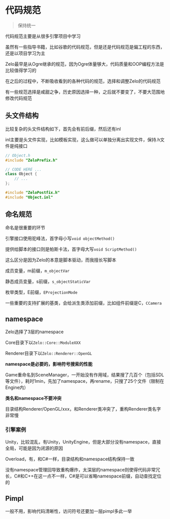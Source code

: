 # 代码规范

> 保持统一

代码规范主要是从很多引擎项目中学习

虽然有一些指导书籍，比如谷歌的代码规范，但是还是代码规范是偏工程的东西，还是以项目学习为主

Zelo最早是从Ogre继承的规范，因为Ogre体量够大，代码质量和OOP编程方法是比较值得学习的

在之后的过程中，不断吸收看到的各种代码的规范，选择和调整Zelo的代码规范

有一些规范选择是咸甜之争，历史原因选择一种，之后就不要变了，不要大范围地修改代码规范

## 头文件结构

比较复杂的头文件结构如下，首先会有前后缀，然后还有inl

inl主要是头文件实现，比如模板实现，这么做可以单独分离出实现文件，保持.h文件是纯接口

```cpp
// Object.h
#include "ZeloPrefix.h"

// CODE HERE ...
class Object {
    // ...
};

#include "ZeloPostfix.h"
#include "Object.inl"
```

## 命名规范

命名是很重要的环节

引擎接口使用驼峰法，首字母小写`void objectMethod()`

提供给脚本的接口则是帕斯卡法，首字母大写`void ScriptMethod()`

这么区分是因为Zelo的本意是脚本驱动，而我擅长写脚本

成员变量，m前缀，`m_objectVar`

静态成员变量，s前缀，`s_objectStaticVar`

枚举类型，E前缀，`EProjectionMode`

一些重要的支持扩展的基类，会给派生类添加前缀，比如组件前缀是C，`CCamera`

## namespace

Zelo选择了3层的namespace

Core目录下以`Zelo::Core::ModuleXXX`

Renderer目录下以`Zelo::Renderer::OpenGL`

**namespace是必要的，影响符号搜索的性能**

Game重命名到SceneManager，一开始没有作用域，结果搜了几百个（包括SDL等文件），耗时1min，先加了namespace，再rename，只搜了25个文件（限制在Engine内）

**类名和namespace不要冲突**

目录结构Renderer/OpenGL/xxx，和Renderer类冲突了，重构Renderer类名字非常慢

### 引擎案例

Unity，比较混乱，有Unity，UnityEngine，但是大部分没有namespace，直接全局，可能是因为闭源的原因

Overload，有，和C#一样，目录结构和namespace结构保持一致

没有namespace管理回导致重构爆炸，太深层的namespace则使得代码非常冗长，C#和C++在这一点不一样，C#是可以省略namespace前缀，自动查找定位的

## Pimpl

一般不用，影响代码清晰性，访问符号还要加一层pimpl多此一举
